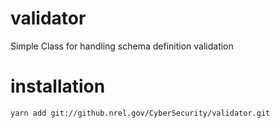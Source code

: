 # validator
Simple Class for handling schema definition validation

# installation
    yarn add git://github.nrel.gov/CyberSecurity/validator.git
